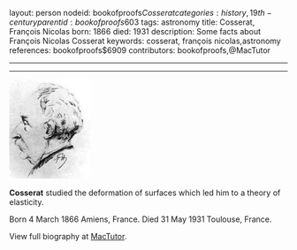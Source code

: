 layout: person
nodeid: bookofproofs$Cosserat
categories: history,19th-century
parentid: bookofproofs$603
tags: astronomy
title: Cosserat, François Nicolas
born: 1866
died: 1931
description: Some facts about François Nicolas Cosserat
keywords: cosserat, françois nicolas,astronomy
references: bookofproofs$6909
contributors: bookofproofs,@MacTutor

---


---

![Cosserat.jpg](https://github.com/bookofproofs/bookofproofs.github.io/blob/main/_sources/_assets/images/portraits/Cosserat.jpg?raw=true)

**Cosserat** studied the deformation of surfaces which led him to a theory of elasticity.

Born 4 March 1866 Amiens, France. Died 31 May 1931 Toulouse, France.


View full biography at [MacTutor](https://mathshistory.st-andrews.ac.uk/Biographies/Cosserat/).